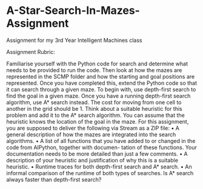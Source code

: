 # A-Star-Search-In-Mazes-Assignment
Assignment for my 3rd Year Intelligent Machines class

Assignment Rubric:

Familiarise yourself with the Python code for search and determine what needs to be provided to run the code. Then
look at how the mazes are represented in the SCMP folder and how the starting and goal positions are represented.
Once you have completed this, extend the Python code so that it can search through a given maze.
To begin with, use depth-first search to find the goal in a given maze. Once you have a running depth-first search
algorithm, use A* search instead. The cost for moving from one cell to another in the grid should be 1. Think about
a suitable heuristic for this problem and add it to the A* search algorithm. You can assume that the heuristic knows
the location of the goal in the maze.
For this assignment, you are supposed to deliver the following via Stream as a ZIP file:
• A general description of how the mazes are integrated into the search algorithms.
• A list of all functions that you have added to or changed in the code from AIPython, together with documen-
tation of these functions. Your documentation needs to be more detailed than just a few comments.
• A description of your heuristic and justification of why this is a suitable heuristic.
• Runtime traces for both depth-first search and A* search.
• An informal comparison of the runtime of both types of searches. Is A* search always faster than depth-first search?
